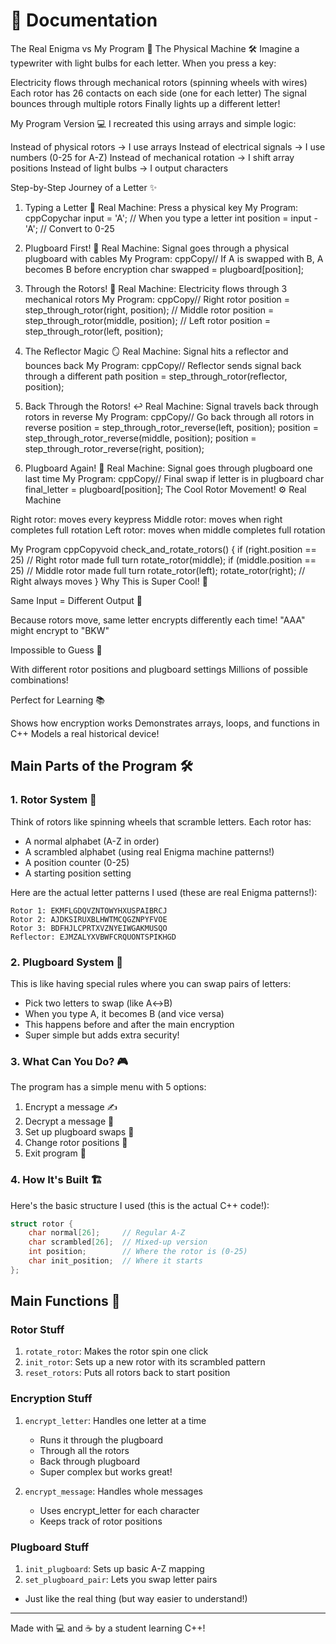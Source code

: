 # 🔐 Documentation

The Real Enigma vs My Program 🔄
The Physical Machine 🛠️
Imagine a typewriter with light bulbs for each letter. When you press a key:

Electricity flows through mechanical rotors (spinning wheels with wires)
Each rotor has 26 contacts on each side (one for each letter)
The signal bounces through multiple rotors
Finally lights up a different letter!

My Program Version 💻
I recreated this using arrays and simple logic:

Instead of physical rotors → I use arrays
Instead of electrical signals → I use numbers (0-25 for A-Z)
Instead of mechanical rotation → I shift array positions
Instead of light bulbs → I output characters

Step-by-Step Journey of a Letter ✨
1. Typing a Letter 📝
Real Machine: Press a physical key
My Program:
cppCopychar input = 'A';  // When you type a letter
int position = input - 'A';  // Convert to 0-25

2. Plugboard First! 🔌
Real Machine: Signal goes through a physical plugboard with cables
My Program:
cppCopy// If A is swapped with B, A becomes B before encryption
char swapped = plugboard[position];

3. Through the Rotors! 🎡
Real Machine: Electricity flows through 3 mechanical rotors
My Program:
cppCopy// Right rotor
position = step_through_rotor(right, position);
// Middle rotor
position = step_through_rotor(middle, position);
// Left rotor
position = step_through_rotor(left, position);

4. The Reflector Magic 🪞
Real Machine: Signal hits a reflector and bounces back
My Program:
cppCopy// Reflector sends signal back through a different path
position = step_through_rotor(reflector, position);

5. Back Through the Rotors! ↩️
Real Machine: Signal travels back through rotors in reverse
My Program:
cppCopy// Go back through all rotors in reverse
position = step_through_rotor_reverse(left, position);
position = step_through_rotor_reverse(middle, position);
position = step_through_rotor_reverse(right, position);

6. Plugboard Again! 🔄
Real Machine: Signal goes through plugboard one last time
My Program:
cppCopy// Final swap if letter is in plugboard
char final_letter = plugboard[position];
The Cool Rotor Movement! ⚙️
Real Machine

Right rotor: moves every keypress
Middle rotor: moves when right completes full rotation
Left rotor: moves when middle completes full rotation

My Program
cppCopyvoid check_and_rotate_rotors() {
    if (right.position == 25)  // Right rotor made full turn
        rotate_rotor(middle);
    if (middle.position == 25)  // Middle rotor made full turn
        rotate_rotor(left);
    rotate_rotor(right);  // Right always moves
}
Why This is Super Cool! 🌟

Same Input = Different Output 🎯

Because rotors move, same letter encrypts differently each time!
"AAA" might encrypt to "BKW"


Impossible to Guess 🤔

With different rotor positions and plugboard settings
Millions of possible combinations!


Perfect for Learning 📚

Shows how encryption works
Demonstrates arrays, loops, and functions in C++
Models a real historical device!


## Main Parts of the Program 🛠️

### 1. Rotor System 🎡
Think of rotors like spinning wheels that scramble letters. Each rotor has:
- A normal alphabet (A-Z in order)
- A scrambled alphabet (using real Enigma machine patterns!)
- A position counter (0-25)
- A starting position setting

Here are the actual letter patterns I used (these are real Enigma patterns!):
```
Rotor 1: EKMFLGDQVZNTOWYHXUSPAIBRCJ
Rotor 2: AJDKSIRUXBLHWTMCQGZNPYFVOE
Rotor 3: BDFHJLCPRTXVZNYEIWGAKMUSQO
Reflector: EJMZALYXVBWFCRQUONTSPIKHGD
```

### 2. Plugboard System 🔌
This is like having special rules where you can swap pairs of letters:
- Pick two letters to swap (like A↔B)
- When you type A, it becomes B (and vice versa)
- This happens before and after the main encryption
- Super simple but adds extra security!

### 3. What Can You Do? 🎮
The program has a simple menu with 5 options:
1. Encrypt a message ✍️
2. Decrypt a message 📖
3. Set up plugboard swaps 🔄
4. Change rotor positions 🎲
5. Exit program 👋

### 4. How It's Built 🏗️
Here's the basic structure I used (this is the actual C++ code!):
```cpp
struct rotor {
    char normal[26];     // Regular A-Z
    char scrambled[26];  // Mixed-up version
    int position;        // Where the rotor is (0-25)
    char init_position;  // Where it starts
};
```

## Main Functions 🔧

### Rotor Stuff
1. `rotate_rotor`: Makes the rotor spin one click
2. `init_rotor`: Sets up a new rotor with its scrambled pattern
3. `reset_rotors`: Puts all rotors back to start position

### Encryption Stuff
1. `encrypt_letter`: Handles one letter at a time
   - Runs it through the plugboard
   - Through all the rotors
   - Back through plugboard
   - Super complex but works great!

2. `encrypt_message`: Handles whole messages
   - Uses encrypt_letter for each character
   - Keeps track of rotor positions

### Plugboard Stuff
1. `init_plugboard`: Sets up basic A-Z mapping
2. `set_plugboard_pair`: Lets you swap letter pairs


- Just like the real thing (but way easier to understand!)

---
Made with 💻 and ☕ by a student learning C++!
